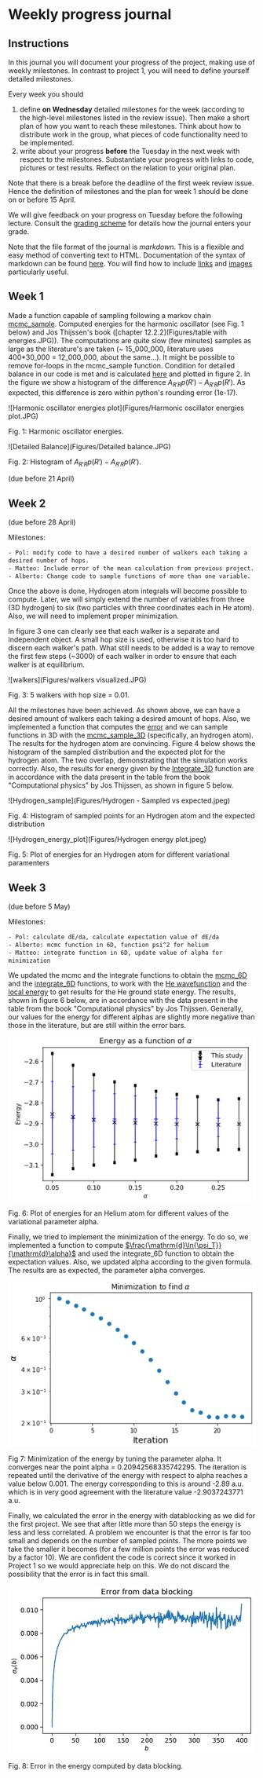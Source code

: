 # Weekly progress journal

## Instructions

In this journal you will document your progress of the project, making use of weekly milestones. In contrast to project 1, you will need to define yourself detailed milestones.

Every week you should 

1. define **on Wednesday** detailed milestones for the week (according to the
   high-level milestones listed in the review issue).
   Then make a short plan of how you want to 
   reach these milestones. Think about how to distribute work in the group, 
   what pieces of code functionality need to be implemented. 
2. write about your progress **before** the Tuesday in the next week with
   respect to the milestones. Substantiate your progress with links to code,
   pictures or test results. Reflect on the relation to your original plan.

Note that there is a break before the deadline of the first week review
issue. Hence the definition of milestones and the plan for week 1 should be
done on or before 15 April.

We will give feedback on your progress on Tuesday before the following lecture. Consult the 
[grading scheme](https://computationalphysics.quantumtinkerer.tudelft.nl/proj2-grading/) 
for details how the journal enters your grade.

Note that the file format of the journal is *markdown*. This is a flexible and easy method of 
converting text to HTML. 
Documentation of the syntax of markdown can be found 
[here](https://docs.gitlab.com/ee/user/markdown.html#gfm-extends-standard-markdown). 
You will find how to include [links](https://docs.gitlab.com/ee/user/markdown.html#links) and 
[images](https://docs.gitlab.com/ee/user/markdown.html#images) particularly
useful.

## Week 1
Made a function capable of sampling following a markov chain [mcmc_sample](https://gitlab.kwant-project.org/computational_physics/projects/Project-2---QMC_pdedalmauhugue/-/blob/master/Skeleton.py#L23). Computed energies for the harmonic oscillator (see Fig. 1 below) and Jos Thijssen's book ([chapter 12.2.2](Figures/table with energies.JPG)). The computations are quite slow (few minutes) samples as large as the literature's are taken (~ 15_000_000, literature uses 400*30_000 = 12_000_000, about the same...). It might be possible to remove for-loops in the mcmc_sample function. Condition for detailed balance in our code is met and is calculated [here](https://gitlab.kwant-project.org/computational_physics/projects/Project-2---QMC_pdedalmauhugue/-/blob/master/Skeleton.py#L50-53) and plotted in figure 2. In the figure we show a histogram of the difference $`A_{R' R}p(R') - A_{R' R}p(R')`$. As expected, this difference is zero within python's rounding error (1e-17).


![Harmonic oscillator energies plot](Figures/Harmonic oscillator energies plot.JPG)

Fig. 1: Harmonic oscillator energies.

![Detailed Balance](Figures/Detailed balance.JPG)

Fig. 2: Histogram of $`A_{R' R}p(R') - A_{R' R}p(R')`$.

(due before 21 April)


## Week 2
(due before 28 April)


Milestones:

    - Pol: modify code to have a desired number of walkers each taking a desired number of hops.
    - Matteo: Include error of the mean calculation from previous project.
    - Alberto: Change code to sample functions of more than one variable.

Once the above is done, Hydrogen atom integrals will become possible to compute. Later, we will simply extend the number of variables from three (3D hydrogen) to six (two particles with three coordinates each in He atom). Also, we will need to implement proper minimization.

In figure 3 one can clearly see that each walker is a separate and independent object. A small hop size is used, otherwise it is too hard to discern each walker's path. What still needs to be added is a way to remove the first few steps (~3000) of each walker in order to ensure that each walker is at equilibrium.

![walkers](Figures/walkers visualized.JPG)

Fig. 3: 5 walkers with hop size = 0.01.

All the milestones have been achieved. As shown above, we can have a desired amount of walkers each taking a desired amount of hops. Also, we implemented a function that computes the [error](https://gitlab.kwant-project.org/computational_physics/projects/Project-2---QMC_pdedalmauhugue/-/blob/master/Skeleton.py#L254-269) and we can sample functions in 3D with the [mcmc_sample_3D](https://gitlab.kwant-project.org/computational_physics/projects/Project-2---QMC_pdedalmauhugue/-/blob/master/Skeleton.py#L61-109) (specifically, an hydrogen atom). The results for the hydrogen atom are convincing. Figure 4 below shows the histogram of the sampled distribution and the expected plot for the hydrogen atom. The two overlap, demonstrating that the simulation works correctly. Also, the results for energy given by the [Integrate_3D](https://gitlab.kwant-project.org/computational_physics/projects/Project-2---QMC_pdedalmauhugue/-/blob/master/Skeleton.py#L195-215) function are in accordance with the data present in the table from the book "Computational physics" by Jos Thijssen, as shown in figure 5 below.

![Hydrogen_sample](Figures/Hydrogen - Sampled vs expected.jpeg)

Fig. 4: Histogram of sampled points for an Hydrogen atom and the expected distribution

![Hydrogen_energy_plot](Figures/Hydrogen energy plot.jpeg)

Fig. 5: Plot of energies for an Hydrogen atom for different variational paramenters



## Week 3
(due before 5 May)

Milestones:

    - Pol: calculate dE/da, calculate expectation value of dE/da
    - Alberto: mcmc function in 6D, function psi^2 for helium
    - Matteo: integrate function in 6D, update value of alpha for minimization
 
We updated the mcmc and the integrate functions to obtain the [mcmc_6D](https://gitlab.kwant-project.org/computational_physics/projects/Project-2---QMC_pdedalmauhugue/-/blob/master/Skeleton.py#L61-127) and the [integrate_6D](https://gitlab.kwant-project.org/computational_physics/projects/Project-2---QMC_pdedalmauhugue/-/blob/master/Skeleton.py#L397-420) functions, to work with the [He wavefunction](https://gitlab.kwant-project.org/computational_physics/projects/Project-2---QMC_pdedalmauhugue/-/blob/master/Skeleton.py#L228-244) and the [local energy](https://gitlab.kwant-project.org/computational_physics/projects/Project-2---QMC_pdedalmauhugue/-/blob/master/Skeleton.py#L228-244) to get results for the He ground state energy. The results, shown in figure 6 below, are in accordance with the data present in the table from the book "Computational physics" by Jos Thijssen. Generally, our values for the energy for different alphas are slightly more negative than those in the literature, but are still within the error bars.


![Helium_comparison](Figures/Helium_comparisonjpeg.JPG)

Fig. 6: Plot of energies for an Helium atom for different values of the variational parameter alpha.


Finally, we tried to implement the minimization of the energy. To do so, we implemented a function to compute [$`\frac{\mathrm{d}\ln{\psi_T}}{\mathrm{d}\alpha}`$](https://gitlab.kwant-project.org/computational_physics/projects/Project-2---QMC_pdedalmauhugue/-/blob/master/Skeleton.py#L246-256) and used the integrate_6D function to obtain the expectation values. Also, we updated alpha according to the given formula. The results are as expected, the parameter alpha converges.

![Helium_minimization](Figures/Helium_minimizationjpg.JPG)

Fig 7: Minimization of the energy by tuning the parameter alpha. It converges near the point alpha = 0.20942568335742295. The iteration is repeated until the derivative of the energy with respect to alpha reaches a value below 0.001. The energy corresponding to this is around -2.89 a.u. which is in very good agreement with the literature value -2.9037243771 a.u.

Finally, we calculated the error in the energy with datablocking as we did for the first project. We see that after little more than 50 steps the energy is less and less correlated. A problem we encounter is that the error is far too small and depends on the number of sampled points. The more points we take the smaller it becomes (for a few million points the error was reduced by a factor 10). We are confident the code is correct since it worked in Project 1 so we would appreciate help on this. We do not discard the possibility that the error is in fact this small.

 ![datablocking](Figures/Error_from_datablocking.JPG)

Fig. 8: Error in the energy computed by data blocking.
